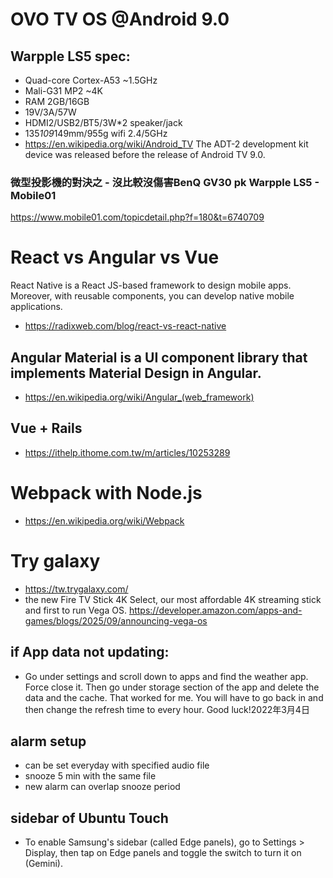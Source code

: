 # OVO TV OS @Android 9.0
## Warpple LS5 spec: 
- Quad-core Cortex-A53 ~1.5GHz
- Mali-G31 MP2 ~4K
- RAM 2GB/16GB
- 19V/3A/57W
- HDMI2/USB2/BT5/3W*2 speaker/jack
- 135*109*149mm/955g wifi 2.4/5GHz
- https://en.wikipedia.org/wiki/Android_TV
The ADT-2 development kit device was released before the release of Android TV 9.0.
### 微型投影機的對決之 - 沒比較沒傷害BenQ GV30 pk Warpple LS5 - Mobile01
https://www.mobile01.com/topicdetail.php?f=180&t=6740709
# React vs Angular vs Vue
React Native is a React JS-based framework to design mobile apps. Moreover, with reusable components, you can develop native mobile applications.
 - https://radixweb.com/blog/react-vs-react-native
## Angular Material is a UI component library that implements Material Design in Angular.
 - https://en.wikipedia.org/wiki/Angular_(web_framework)
## Vue + Rails
 - https://ithelp.ithome.com.tw/m/articles/10253289
# Webpack with Node.js
 - https://en.wikipedia.org/wiki/Webpack
# Try galaxy
 - https://tw.trygalaxy.com/
 - the new Fire TV Stick 4K Select, our most affordable 4K streaming stick and first to run Vega OS. https://developer.amazon.com/apps-and-games/blogs/2025/09/announcing-vega-os
## if App data not updating: 
 - Go under settings and scroll down to apps and find the weather app. Force close it. Then go under storage section of the app and delete the data and the cache. That worked for me. You will have to go back in and then change the refresh time to every hour. Good luck!2022年3月4日
## alarm setup 
 - can be set everyday with specified audio file
 - snooze 5 min with the same file
 - new alarm can overlap snooze period
## sidebar of Ubuntu Touch
 - To enable Samsung's sidebar (called Edge panels), go to Settings > Display, then tap on Edge panels and toggle the switch to turn it on (Gemini). 